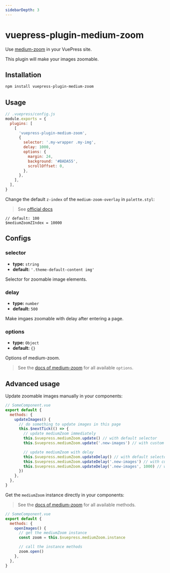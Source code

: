 ```yaml
---
sidebarDepth: 3
---
```


# vuepress-plugin-medium-zoom <GitHubLink repo="vuepress/vuepress-plugin-medium-zoom"/>

Use [medium-zoom](https://github.com/francoischalifour/medium-zoom) in your VuePress site.

This plugin will make your images zoomable.

## Installation

```sh
npm install vuepress-plugin-medium-zoom
```

## Usage

```js
// .vuepress/config.js
module.exports = {
  plugins: [
    [
      'vuepress-plugin-medium-zoom',
      {
        selector: '.my-wrapper .my-img',
        delay: 1000,
        options: {
          margin: 24,
          background: '#BADA55',
          scrollOffset: 0,
        },
      },
    ],
  ],
}
```

Change the default `z-index` of the `medium-zoom-overlay` in `palette.styl`:

> See [official docs](https://v1.vuepress.vuejs.org/config/#palette-styl)

```stylus
// default: 100
$mediumZoomZIndex = 10000
```

## Configs

### selector

- **type:** `string`
- **default:** `'.theme-default-content img'`

Selector for zoomable image elements.

### delay

- **type:** `number`
- **default:** `500`

Make imgaes zoomable with delay after entering a page.

### options

- **type:** `Object`
- **default:** `{}`

Options of medium-zoom.

> See the [docs of medium-zoom](https://github.com/francoischalifour/medium-zoom#options) for all available `options`.

## Advanced usage

Update zoomable images manually in your components:

```js
// SomeComponent.vue
export default {
  methods: {
    updateImages() {
      // do something to update images in this page
      this.$nextTick(() => {
        // update mediumZoom immediately
        this.$vuepress.mediumZoom.update() // with default selector
        this.$vuepress.mediumZoom.update('.new-images') // with custom selector

        // update mediumZoom with delay
        this.$vuepress.mediumZoom.updateDelay() // with default selector and delay
        this.$vuepress.mediumZoom.updateDelay('.new-images') // with custom selector and default delay
        this.$vuepress.mediumZoom.updateDelay('.new-images', 1000) // with custom selector and delay
      })
    },
  },
}
```

Get the `mediumZoom` instance directly in your components:

> See the [docs of medium-zoom](https://github.com/francoischalifour/medium-zoom#methods) for all available methods.

```js
// SomeComponent.vue
export default {
  methods: {
    openImages() {
      // get the mediumZoom instance
      const zoom = this.$vuepress.mediumZoom.instance

      // call the instance methods
      zoom.open()
    },
  },
}
```
